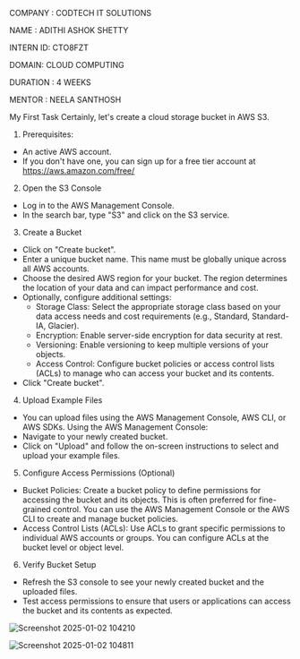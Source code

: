 COMPANY : CODTECH IT SOLUTIONS 

NAME : ADITHI ASHOK SHETTY

INTERN ID: CTO8FZT

DOMAIN: CLOUD COMPUTING 

DURATION : 4 WEEKS

MENTOR : NEELA SANTHOSH


My First Task 
Certainly, let's create a cloud storage bucket in AWS S3.
1. Prerequisites:
 * An active AWS account.
 * If you don't have one, you can sign up for a free tier account at https://aws.amazon.com/free/
2. Open the S3 Console
 * Log in to the AWS Management Console.
 * In the search bar, type "S3" and click on the S3 service.
3. Create a Bucket
 * Click on "Create bucket".
 * Enter a unique bucket name. This name must be globally unique across all AWS accounts.
 * Choose the desired AWS region for your bucket. The region determines the location of your data and can impact performance and cost.
 * Optionally, configure additional settings:
   * Storage Class: Select the appropriate storage class based on your data access needs and cost requirements (e.g., Standard, Standard-IA, Glacier).
   * Encryption: Enable server-side encryption for data security at rest.
   * Versioning: Enable versioning to keep multiple versions of your objects.
   * Access Control: Configure bucket policies or access control lists (ACLs) to manage who can access your bucket and its contents.
 * Click "Create bucket".
4. Upload Example Files
 * You can upload files using the AWS Management Console, AWS CLI, or AWS SDKs.
Using the AWS Management Console:
 * Navigate to your newly created bucket.
 * Click on "Upload" and follow the on-screen instructions to select and upload your example files.
5. Configure Access Permissions (Optional)
 * Bucket Policies: Create a bucket policy to define permissions for accessing the bucket and its objects. This is often preferred for fine-grained control. You can use the AWS Management Console or the AWS CLI to create and manage bucket policies.
 * Access Control Lists (ACLs): Use ACLs to grant specific permissions to individual AWS accounts or groups. You can configure ACLs at the bucket level or object level.
6. Verify Bucket Setup
 * Refresh the S3 console to see your newly created bucket and the uploaded files.
 * Test access permissions to ensure that users or applications can access the bucket and its contents as expected.

   
![Screenshot 2025-01-02 104210](https://github.com/user-attachments/assets/da55a684-7196-46e9-9378-a591856147cf)

![Screenshot 2025-01-02 104811](https://github.com/user-attachments/assets/e6ddefe9-fbc2-4d94-b95e-af005b7fd2c0)
